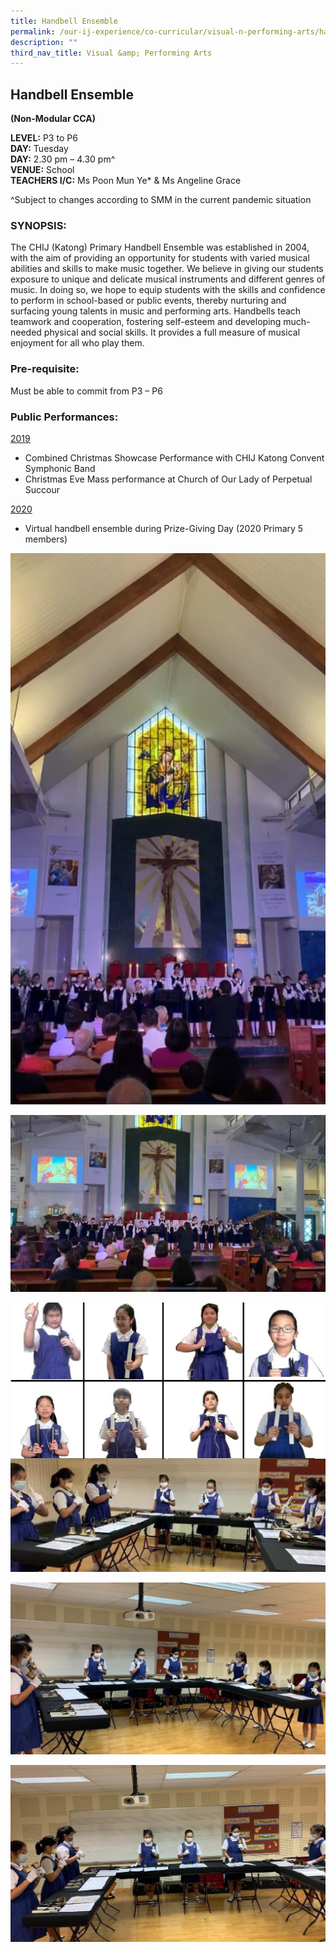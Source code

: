 ```yaml
---
title: Handbell Ensemble
permalink: /our-ij-experience/co-curricular/visual-n-performing-arts/handbell-ensemble/
description: ""
third_nav_title: Visual &amp; Performing Arts
---
```

## Handbell Ensemble

**(Non-Modular CCA)**

  

**LEVEL:**&nbsp;P3 to P6<br>
**DAY:**&nbsp;Tuesday<br>
**DAY:**&nbsp;2.30 pm – 4.30 pm^<br>
**VENUE:**&nbsp;School<br>
**TEACHERS I/C:**&nbsp;Ms Poon Mun Ye\* &amp; Ms Angeline Grace

  

^Subject to changes according to SMM in the current pandemic situation

### SYNOPSIS:


The CHIJ (Katong) Primary Handbell Ensemble was established in 2004, with the aim of providing an opportunity for students with varied musical abilities and skills to make music together. We believe in giving our students exposure to unique and delicate musical instruments and different genres of music. In doing so, we hope to equip students with the skills and confidence to perform in school-based or public events, thereby nurturing and surfacing young talents in music and performing arts. Handbells teach teamwork and cooperation, fostering self-esteem and developing much-needed physical and social skills. It provides a full measure of musical enjoyment for all who play them.

### Pre-requisite:


Must be able to commit from P3 – P6

### Public Performances:


<u>2019</u>

*   Combined Christmas Showcase Performance with CHIJ Katong Convent Symphonic Band
*   Christmas Eve Mass performance at Church of Our Lady of Perpetual Succour

  

<u>2020</u>

*   Virtual handbell ensemble during Prize-Giving Day (2020 Primary 5 members)

![](/images/Co%20Curricular/Handbell%20Ensemble_1.jpg)

![](/images/Co%20Curricular/Handbell%20Ensemble_2.jpg)


![](/images/Co%20Curricular/Handbell%20Ensemble_3.jpg)


![](/images/Co%20Curricular/Handbell%20Ensemble_4.jpg)


![](/images/Co%20Curricular/Handbell%20Ensemble_5.jpg)